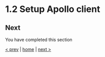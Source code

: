 # 1.2 Setup Apollo client




## Next

You have completed this section

[< prev](./1_1_setup_apollo_server.md) | [home](../readme.md) | [next >](./1_3_queries_and_mutations.md)